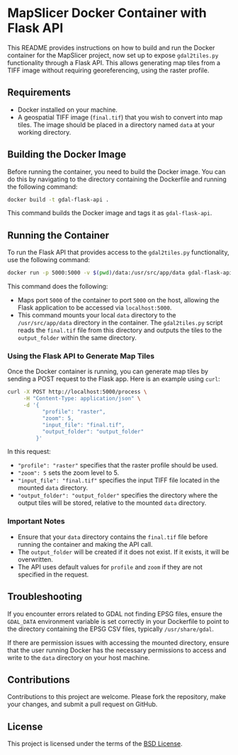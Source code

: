 # MapSlicer Docker Container with Flask API

This README provides instructions on how to build and run the Docker container for the MapSlicer project, now set up to expose `gdal2tiles.py` functionality through a Flask API. This allows generating map tiles from a TIFF image without requiring georeferencing, using the raster profile.

## Requirements

- Docker installed on your machine.
- A geospatial TIFF image (`final.tif`) that you wish to convert into map tiles. The image should be placed in a directory named `data` at your working directory.

## Building the Docker Image

Before running the container, you need to build the Docker image. You can do this by navigating to the directory containing the Dockerfile and running the following command:

```bash
docker build -t gdal-flask-api .
```
This command builds the Docker image and tags it as `gdal-flask-api`.

## Running the Container

To run the Flask API that provides access to the `gdal2tiles.py` functionality, use the following command:

```bash
docker run -p 5000:5000 -v $(pwd)/data:/usr/src/app/data gdal-flask-api

```
This command does the following:
- Maps port `5000` of the container to port `5000` on the host, allowing the Flask application to be accessed via `localhost:5000`.
- This command mounts your local `data` directory to the `/usr/src/app/data` directory in the container. The `gdal2tiles.py` script reads the `final.tif` file from this directory and outputs the tiles to the `output_folder` within the same directory.

### Using the Flask API to Generate Map Tiles

Once the Docker container is running, you can generate map tiles by sending a POST request to the Flask app. Here is an example using `curl`: 

```bash
curl -X POST http://localhost:5000/process \
     -H "Content-Type: application/json" \
     -d '{
           "profile": "raster",
           "zoom": 5,
           "input_file": "final.tif",
           "output_folder": "output_folder"
         }'
```

In this request:

- `"profile": "raster"` specifies that the raster profile should be used.
- `"zoom": 5` sets the zoom level to 5.
- `"input_file": "final.tif"` specifies the input TIFF file located in the mounted `data` directory.
- `"output_folder": "output_folder"` specifies the directory where the output tiles will be stored, relative to the mounted `data` directory.

### Important Notes

- Ensure that your `data` directory contains the `final.tif` file before running the container and making the API call.
- The `output_folder` will be created if it does not exist. If it exists, it will be overwritten.
- The API uses default values for `profile` and `zoom` if they are not specified in the request.

## Troubleshooting

If you encounter errors related to GDAL not finding EPSG files, ensure the `GDAL_DATA` environment variable is set correctly in your Dockerfile to point to the directory containing the EPSG CSV files, typically `/usr/share/gdal`.

If there are permission issues with accessing the mounted directory, ensure that the user running Docker has the necessary permissions to access and write to the `data` directory on your host machine.

## Contributions

Contributions to this project are welcome. Please fork the repository, make your changes, and submit a pull request on GitHub.

## License

This project is licensed under the terms of the [BSD License](LICENSE).
